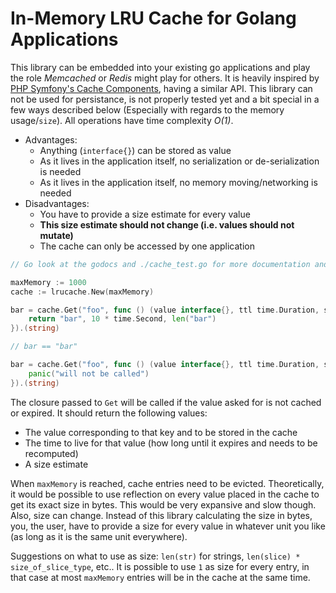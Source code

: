 # In-Memory LRU Cache for Golang Applications

This library can be embedded into your existing go applications
and play the role *Memcached* or *Redis* might play for others.
It is heavily inspired by [PHP Symfony's Cache Components](https://symfony.com/doc/current/components/cache/adapters/array_cache_adapter.html),
having a similar API. This library can not be used for persistance,
is not properly tested yet and a bit special in a few ways described
below (Especially with regards to the memory usage/`size`).
All operations have time complexity *O(1)*.

- Advantages:
    - Anything (`interface{}`) can be stored as value
    - As it lives in the application itself, no serialization or de-serialization is needed
    - As it lives in the application itself, no memory moving/networking is needed
- Disadvantages:
    - You have to provide a size estimate for every value
    - __This size estimate should not change (i.e. values should not mutate)__
    - The cache can only be accessed by one application

```go
// Go look at the godocs and ./cache_test.go for more documentation and examples

maxMemory := 1000
cache := lrucache.New(maxMemory)

bar = cache.Get("foo", func () (value interface{}, ttl time.Duration, size int) {
	return "bar", 10 * time.Second, len("bar")
}).(string)

// bar == "bar"

bar = cache.Get("foo", func () (value interface{}, ttl time.Duration, size int) {
	panic("will not be called")
}).(string)
```

The closure passed to `Get` will be called if the value asked for is not cached or
expired. It should return the following values:

- The value corresponding to that key and to be stored in the cache
- The time to live for that value (how long until it expires and needs to be recomputed)
- A size estimate

When `maxMemory` is reached, cache entries need to be evicted. Theoretically,
it would be possible to use reflection on every value placed in the cache
to get its exact size in bytes. This would be very expansive and slow though.
Also, size can change. Instead of this library calculating the size in bytes, you, the user,
have to provide a size for every value in whatever unit you like (as long as it is the same unit everywhere).

Suggestions on what to use as size: `len(str)` for strings, `len(slice) * size_of_slice_type`, etc.. It is possible
to use `1` as size for every entry, in that case at most `maxMemory` entries will be in the cache at the same time.

